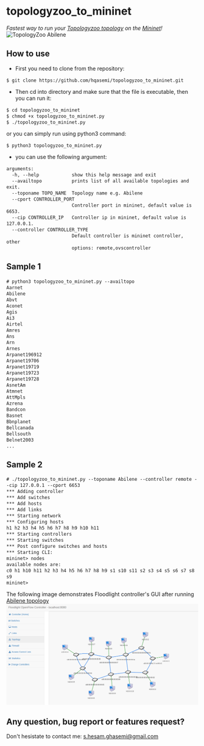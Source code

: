 # topologyzoo_to_mininet
*Fastest way to run your [Topologyzoo topology](http://www.topology-zoo.org/dataset.html) on the [Mininet](http://mininet.org/)!*
![TopologyZoo Abilene](http://www.topology-zoo.org/maps/Abilene.jpg) 

## How to use
- First you need to clone from the repository:
```
$ git clone https://github.com/hqasemi/topologyzoo_to_mininet.git
```
- Then cd into directory and make sure that the file is executable, then you can run it:
```
$ cd topologyzoo_to_mininet
$ chmod +x topologyzoo_to_mininet.py
$ ./topologyzoo_to_mininet.py
```
or you can simply run using python3 command:
```
$ python3 topologyzoo_to_mininet.py
```
- you can use the following argument:
```
arguments:
  -h, --help            show this help message and exit
  --availtopo           prints list of all available topologies and exit.
  --toponame TOPO_NAME  Topology name e.g. Abilene
  --cport CONTROLLER_PORT
                        Controller port in mininet, default value is 6653.
  --cip CONTROLLER_IP   Controller ip in mininet, default value is 127.0.0.1.
  --controller CONTROLLER_TYPE
                        Default controller is mininet controller, other
                        options: remote,ovscontroller
```


## Sample 1
```
# python3 topologyzoo_to_mininet.py --availtopo
Aarnet
Abilene
Abvt
Aconet
Agis
Ai3
Airtel
Amres
Ans
Arn
Arnes
Arpanet196912
Arpanet19706
Arpanet19719
Arpanet19723
Arpanet19728
AsnetAm
Atmnet
AttMpls
Azrena
Bandcon
Basnet
Bbnplanet
Bellcanada
Bellsouth
Belnet2003
...
```

## Sample 2
```
# ./topologyzoo_to_mininet.py --toponame Abilene --controller remote --cip 127.0.0.1 --cport 6653
*** Adding controller
*** Add switches
*** Add hosts
*** Add links
*** Starting network
*** Configuring hosts
h1 h2 h3 h4 h5 h6 h7 h8 h9 h10 h11 
*** Starting controllers
*** Starting switches
*** Post configure switches and hosts
*** Starting CLI:
mininet> nodes
available nodes are: 
c0 h1 h10 h11 h2 h3 h4 h5 h6 h7 h8 h9 s1 s10 s11 s2 s3 s4 s5 s6 s7 s8 s9
mininet> 
```
The following image demonstrates Floodlight controller's GUI after running [Abilene topology](http://www.topology-zoo.org/dataset.html)
![Abilene on Mininet](abilene.png)

## Any question, bug report or features request?
Don't hesistate to contact me: s.hesam.ghasemi@gmail.com
